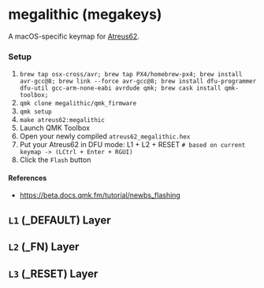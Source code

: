 # megalithic (megakeys)

A macOS-specific keymap for [Atreus62](https://github.com/profet23/atreus62).


### Setup

1. `brew tap osx-cross/avr; brew tap PX4/homebrew-px4; brew install avr-gcc@8; brew link --force avr-gcc@8; brew install dfu-programmer dfu-util gcc-arm-none-eabi avrdude qmk; brew cask install qmk-toolbox;`
1. `qmk clone megalithic/qmk_firmware`
1. `qmk setup`
1. `make atreus62:megalithic`
1. Launch QMK Toolbox
1. Open your newly compiled `atreus62_megalithic.hex`
1. Put your Atreus62 in DFU mode: L1 + L2 + RESET `# based on current keymap -> (LCtrl + Enter + RGUI)`
1. Click the `Flash` button


#### References

- https://beta.docs.qmk.fm/tutorial/newbs_flashing


## `L1` (\_DEFAULT) Layer


<!-- ``` -->
<!-- ,-----------------------------------------------------------------------------------------. -->
<!-- |  ~` |  1  |  2  |  3  |  4  |  5  |  6  |  7  |  8  |  9  |  0  |  -  |  =  | BS  |     | -->
<!-- |-----------------------------------------------------------------------------------------+ -->
<!-- | Tab/L3 | Q/1 | W/2 | E/3 | R/4 | T/5 | Y/6 | U/7 | I/8 | O/9 | P/0 |  [  |  ]  |   |\   | -->
<!-- |-----------------------------------------------------------------------------------------+ -->
<!-- | Ctrl/Esc |  A  |  S  |   D  | F/L3 |  G  |  H  |  J  |  K  |  L  |  ;  |  '  |  Enter   | -->
<!-- |-----------------------------------------------------------------------------------------+ -->
<!-- |   Shift  |  Z  |  X  |  C  |  V  |  B  |  N  |  M  |  ,  |  .  |  /  |  Sh  |  U  | Del | -->
<!-- |-----------------------------------------------------------------------------------------+ -->
<!-- |  L3  |  Alt  |  Cmd  |    Space    | Hyper |   Space   | Cmd  |  L1   |  L  |  D  |  R  | -->
<!-- `-----------------------------------------------------------------------------------------' -->
<!-- ``` -->


## `L2` (\_FN) Layer


<!-- ``` -->
<!-- ,-----------------------------------------------------------------------------------------. -->
<!-- |  L1 | F1  | F2  | F3  | F4  | F5  | F6  | F7  | F8  | F9  | F10 |  -  |  =  | BS  |     | -->
<!-- |-----------------------------------------------------------------------------------------+ -->
<!-- |        |     |  W→ |     |     |     |     |     |     |     | PUP | RWD | FFD |  PL/P  | -->
<!-- |-----------------------------------------------------------------------------------------+ -->
<!-- |          |     |     |     |  L2  |     |  ←  |  ↓  |  ↑  |  →  |     |     |           | -->
<!-- |-----------------------------------------------------------------------------------------+ -->
<!-- |           |     |     |     |     |  W← | PDN |     |     |     |     |     |     |     | -->
<!-- |-----------------------------------------------------------------------------------------+ -->
<!-- |      |       |       |            |       |            |       |      |     |     |     | -->
<!-- `-----------------------------------------------------------------------------------------' -->
<!-- ``` -->


## `L3` (\_RESET) Layer


<!-- ``` -->
<!-- ,-----------------------------------------------------------------------------------------. -->
<!-- |     |     |     |     |     |     |     |     |     |     |     |     |     |     |RESET| -->
<!-- |-----------------------------------------------------------------------------------------+ -->
<!-- |        |     |  W⌦ |     |     |     |     |     |     |     |     |     |     |        | -->
<!-- |-----------------------------------------------------------------------------------------+ -->
<!-- |          |     |      |     |     |     |  ↖  |  ⇞  |  ⇟  |  ↘︎  |     |     |           | -->
<!-- |-----------------------------------------------------------------------------------------+ -->
<!-- |           |     |     |     |     |  W⌫ |     |     |     |     |     |     |     |     | -->
<!-- |-----------------------------------------------------------------------------------------+ -->
<!-- |      |       |       |            |       |            |       |      |     |     |     | -->
<!-- `-----------------------------------------------------------------------------------------' -->
<!-- ``` -->


<!-- ## `L3` (\_FN) -->

<!-- ``` -->
<!-- ,-----------------------------------------------------------------------------------------. -->
<!-- |     | F1  | F2  | F3  | F4  | F5  | F6  | F7  | F8  | F9  | F10 | VDN | VUP | MTE |     | -->
<!-- |-----------------------------------------------------------------------------------------+ -->
<!-- |        |RGB_T|RGB_M|RGBH+|RGBH-|RGBS+|RGBS-|RGBV+|RGBV-|     |     | RWD | FFD |  PL/P  | -->
<!-- |-----------------------------------------------------------------------------------------+ -->
<!-- |          |     |     |     |  L2  |     |  ←  |  ↓  |  ↑  |  →  |     |     |           | -->
<!-- |-----------------------------------------------------------------------------------------+ -->
<!-- |           |RGB_T|RGB_M|RGBH+|RGBH-|RGBS+|RGBS-|RGBV+|RGBV-|     |     |     |     |     | -->
<!-- |-----------------------------------------------------------------------------------------+ -->
<!-- |      |       |       |            |       |            |   L2  |      | BR- |     | BR+ | -->
<!-- `-----------------------------------------------------------------------------------------' -->
